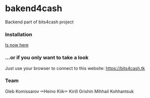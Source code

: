# bakend4cash

Backend part of bits4cash project

### Installation 
[Is now here](https://gitlab.cs.ttu.ee/glkomi/backend4cash/-/wikis/vovtech-CICD-installation-guide) 


### ...or if you only want to take a look  
Just use your browser to connect to this website: https://bits4cash.tk


### Team  
Gleb Komissarov ⚰️Heino Kiik⚰️ Kirill Grishin Mihhail Kohhantsuk
